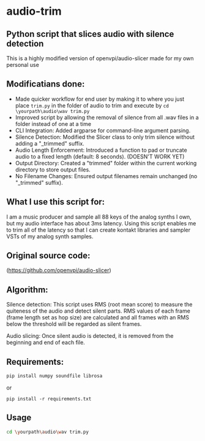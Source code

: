 # audio-trim
Python script that slices audio with silence detection
---------------------------------------------------
This is a highly modified version of openvpi/audio-slicer made for my own personal use

## Modificatians done:

- Made quicker workflow for end user by making it to where you just place ```trim.py```  in the folder of audio to trim and execute by ``` cd \yourpath\audio\wav trim.py ```
- Improved script by allowing the removal of silence from all .wav files in a folder instead of one at a time
- CLI Integration: Added argparse for command-line argument parsing.
- Silence Detection: Modified the Slicer class to only trim silence without adding a "_trimmed" suffix.
- Audio Length Enforcement: Introduced a function to pad or truncate audio to a fixed length (default: 8 seconds). (DOESN'T WORK YET)
- Output Directory: Created a "trimmed" folder within the current working directory to store output files.
- No Filename Changes: Ensured output filenames remain unchanged (no "_trimmed" suffix).

## What I use this script for:
I am a music producer and sample all 88 keys of the analog synths I own, but my audio interface has about 3ms latency. Using this script enables me to trim all of the latency so that I can create kontakt libraries and sampler VSTs of my analog synth samples.

## Original source code:
(https://github.com/openvpi/audio-slicer)

## Algorithm:
Silence detection:
This script uses RMS (root mean score) to measure the quiteness of the audio and detect silent parts. RMS values of each frame (frame length set as hop size) are calculated and all frames with an RMS below the threshold will be regarded as silent frames.

Audio slicing: 
Once silent audio is detected, it is removed from the beginning and end of each file.

## Requirements:

```bash
pip install numpy soundfile librosa
```

or

```shell
pip install -r requirements.txt
```
## Usage

```bash
cd \yourpath\audio\wav trim.py
```
